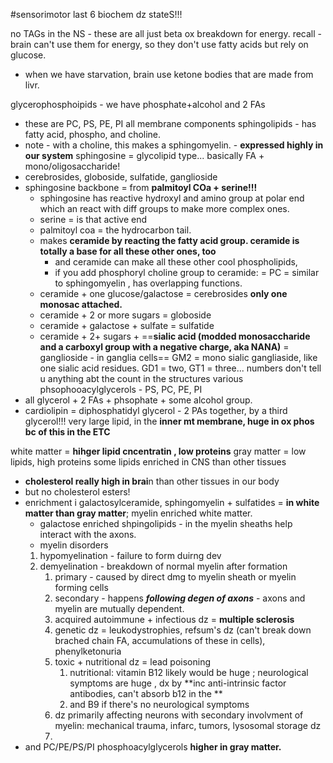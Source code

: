 #sensorimotor 
last 6 biochem dz stateS!!!

no TAGs in the NS - these are all just beta ox breakdown for energy. recall - brain can't use them for energy, so they don't use fatty acids but rely on glucose. 
- when we have starvation,  brain use ketone bodies that are made from livr. 


glycerophosphoipids - we have phosphate+alcohol and 2 FAs 
- these are PC, PS, PE, PI all membrane components
sphingolipids - has fatty acid, phospho, and choline. 
- note - with a choline, this makes a sphingomyelin. - **expressed highly in our system**
sphingosine = glycolipid type... basically FA + mono/oligosaccharide! 
- cerebrosides, globoside, sulfatide, ganglioside
- sphingosine backbone = from **palmitoyl COa + serine!!!**
	- sphingosine has reactive hydroxyl and amino group at polar end which an react with diff groups to make more complex ones. 
	- serine = is that active end 
	- palmitoyl coa = the hydrocarbon tail. 
	- makes **ceramide by reacting the fatty acid group. ceramide is totally a base for all these other ones, too**
		- and ceramide can make all these other cool phospholipids, 
		- if you add phosphoryl choline group to ceramide: = PC = similar to sphingomyelin , has overlapping functions.
	- ceramide + one glucose/galactose = cerebrosides  **only one monosac attached.**
	- ceramide + 2 or more sugars = globoside 
	- ceramide + galactose + sulfate = sulfatide
	- ceramide + 2+ sugars + ==**sialic acid (modded monosaccharide and a carboxyl group with a negative charge, aka NANA)** = ganglioside - in ganglia cells== GM2 = mono sialic gangliaside, like one sialic acid residues. GD1 = two, GT1 = three... numbers don't tell u anything abt the count in the structures 
various phsophooacylglycerols - PS, PC, PE, PI 
- all glycerol + 2 FAs + phsophate + some alcohol group. 
- cardiolipin = diphosphatidyl glycerol - 2 PAs together, by a third glycerol!!! very large lipid, in the **inner mt membrane, huge in ox phos bc of this in the ETC**

white matter = **hihger lipid cncentratin , low proteins**
gray matter = low lipids, high proteins
some lipids enriched in CNS than other tissues
- **cholesterol really high in brai**n than other tissues in our body 
- but no cholesterol esters! 
- enrichment i galactosylceramide, sphingomyelin + sulfatides = **in white matter than gray matter**; myelin enriched white matter. 
	- galactose enriched shpingolipids - in the myelin sheaths help interact with the axons. 
	- myelin disorders
	1. hypomyelination - failure to form duirng dev
	2. demyelination - breakdown of normal myelin after formation 
		1. primary - caused by direct dmg to myelin sheath or myelin forming cells
		2. secondary - happens ***following degen of axons*** - axons and myelin are mutually dependent. 
		3. acquired autoimmune + infectious dz = **multiple sclerosis**
		4. genetic dz = leukodystrophies, refsum's dz (can't break down brached chain FA, accumulations of these in cells), phenylketonuria
		5. toxic + nutritional dz = lead poisoning 
			1. nutritional: vitamin B12 likely would be huge ; neurological symptoms are huge , dx by **inc anti-intrinsic factor antibodies, can't absorb b12 in the **
			2. and B9 if there's no neurological symptoms 
		6. dz primarily affecting neurons with secondary involvment of myelin: mechanical trauma, infarc, tumors, lysosomal storage dz
		7. 
- and PC/PE/PS/PI phosphoacylglycerols **higher in gray matter.**
